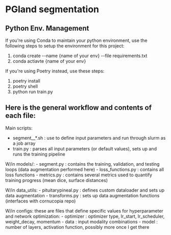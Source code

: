 # PGland segmentation

## Python Env. Management
If you're using Conda to maintain your python environment, use the following steps to setup the environment for this project:
1. conda create --name {name of your env} --file requirements.txt
2. conda actiavte {name of your env}


If you're using Poetry instead, use these steps:
1. poetry install
2. poetry shell
3. python run train.py


## Here is the general workflow and contents of each file:

Main scripts:
   - segment__*.sh : use to define input parameters and run through slurm as a job array
   - train.py : parses all input parameters (or default values), sets up and runs the training pipeline

W/in models/:
     - segment.py : contains the training, validation, and testing loops (data augmentation performed here)
     - loss_functions.py : contains all loss functions
     - metrics.py : contains several metrics used to quantify training progress (mean dice, surface distances)

W/in data_utils:
     - pituitarypineal.py : defines custom dataloader and sets up data augmentation
     - transforms.py : sets up data augmentation functions (interfaces with cornucopia repo)

W/in configs: these are files that define specific values for hyperparameter and network optimization:
     - optimizer :  optimizer type, lr_start, lr_scheduler, weight_decay, momentum
     - data : input modality combinations
     - model : number of layers, activation function, possibly more once I get there